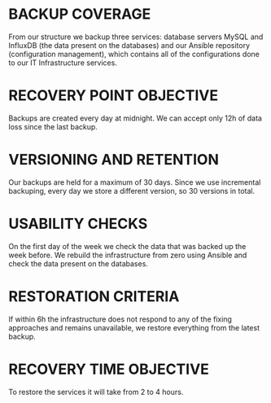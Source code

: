 # BACKUP COVERAGE

From our structure we backup three services: database servers MySQL and InfluxDB (the data present on the databases)
and our Ansible repository (configuration management), which contains all of the configurations done to our IT
Infrastructure services.


# RECOVERY POINT OBJECTIVE 

Backups are created every day at midnight. We can accept only 12h of data loss since the last backup.


# VERSIONING AND RETENTION

Our backups are held for a maximum of 30 days. Since we use incremental backuping, every day we store a different version, 
so 30 versions in total.


# USABILITY CHECKS

On the first day of the week we check the data that was backed up the week before. We rebuild the infrastructure from zero using 
Ansible and check the data present on the databases.


# RESTORATION CRITERIA

If within 6h the infrastructure does not respond to any of the fixing approaches and remains 
unavailable, we restore everything from the latest backup.


# RECOVERY TIME OBJECTIVE

To restore the services it will take from 2 to 4 hours.
